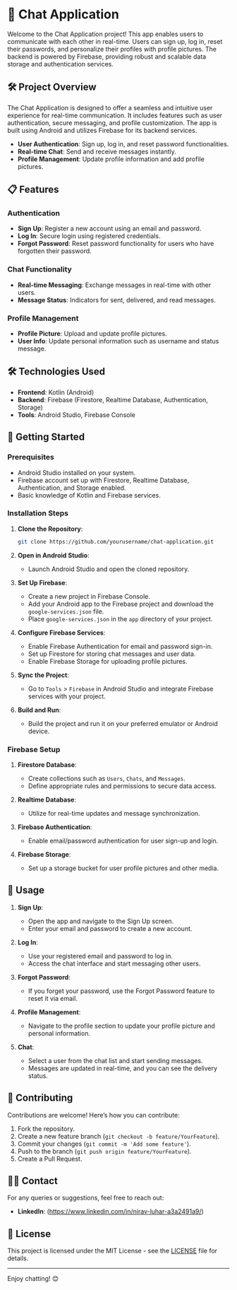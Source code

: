 # 📱 Chat Application

Welcome to the Chat Application project! This app enables users to communicate with each other in real-time. Users can sign up, log in, reset their passwords, and personalize their profiles with profile pictures. The backend is powered by Firebase, providing robust and scalable data storage and authentication services.

## 🛠️ Project Overview

The Chat Application is designed to offer a seamless and intuitive user experience for real-time communication. It includes features such as user authentication, secure messaging, and profile customization. The app is built using Android and utilizes Firebase for its backend services.

- **User Authentication**: Sign up, log in, and reset password functionalities.
- **Real-time Chat**: Send and receive messages instantly.
- **Profile Management**: Update profile information and add profile pictures.

## 📋 Features

### Authentication
- **Sign Up**: Register a new account using an email and password.
- **Log In**: Secure login using registered credentials.
- **Forgot Password**: Reset password functionality for users who have forgotten their password.

### Chat Functionality
- **Real-time Messaging**: Exchange messages in real-time with other users.
- **Message Status**: Indicators for sent, delivered, and read messages.

### Profile Management
- **Profile Picture**: Upload and update profile pictures.
- **User Info**: Update personal information such as username and status message.

## 🛠️ Technologies Used

- **Frontend**: Kotlin (Android)
- **Backend**: Firebase (Firestore, Realtime Database, Authentication, Storage)
- **Tools**: Android Studio, Firebase Console


## 🚀 Getting Started

### Prerequisites
- Android Studio installed on your system.
- Firebase account set up with Firestore, Realtime Database, Authentication, and Storage enabled.
- Basic knowledge of Kotlin and Firebase services.

### Installation Steps

1. **Clone the Repository**:
    ```bash
    git clone https://github.com/yourusername/chat-application.git
    ```

2. **Open in Android Studio**:
    - Launch Android Studio and open the cloned repository.

3. **Set Up Firebase**:
    - Create a new project in Firebase Console.
    - Add your Android app to the Firebase project and download the `google-services.json` file.
    - Place `google-services.json` in the `app` directory of your project.

4. **Configure Firebase Services**:
    - Enable Firebase Authentication for email and password sign-in.
    - Set up Firestore for storing chat messages and user data.
    - Enable Firebase Storage for uploading profile pictures.

5. **Sync the Project**:
    - Go to `Tools` > `Firebase` in Android Studio and integrate Firebase services with your project.

6. **Build and Run**:
    - Build the project and run it on your preferred emulator or Android device.

### Firebase Setup

1. **Firestore Database**:
    - Create collections such as `Users`, `Chats`, and `Messages`.
    - Define appropriate rules and permissions to secure data access.

2. **Realtime Database**:
    - Utilize for real-time updates and message synchronization.

3. **Firebase Authentication**:
    - Enable email/password authentication for user sign-up and login.

4. **Firebase Storage**:
    - Set up a storage bucket for user profile pictures and other media.

## 📝 Usage

1. **Sign Up**:
    - Open the app and navigate to the Sign Up screen.
    - Enter your email and password to create a new account.

2. **Log In**:
    - Use your registered email and password to log in.
    - Access the chat interface and start messaging other users.

3. **Forgot Password**:
    - If you forget your password, use the Forgot Password feature to reset it via email.

4. **Profile Management**:
    - Navigate to the profile section to update your profile picture and personal information.

5. **Chat**:
    - Select a user from the chat list and start sending messages.
    - Messages are updated in real-time, and you can see the delivery status.

## 🤝 Contributing

Contributions are welcome! Here’s how you can contribute:

1. Fork the repository.
2. Create a new feature branch (`git checkout -b feature/YourFeature`).
3. Commit your changes (`git commit -m 'Add some feature'`).
4. Push to the branch (`git push origin feature/YourFeature`).
5. Create a Pull Request.

## 🧑‍💻 Contact

For any queries or suggestions, feel free to reach out:

- **LinkedIn**: (https://www.linkedin.com/in/nirav-luhar-a3a2491a9/)

## 📜 License

This project is licensed under the MIT License - see the [LICENSE](LICENSE) file for details.

---

Enjoy chatting! 😊
